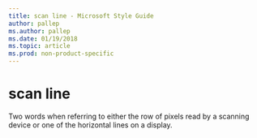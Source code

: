 ```yaml
---
title: scan line - Microsoft Style Guide
author: pallep
ms.author: pallep
ms.date: 01/19/2018
ms.topic: article
ms.prod: non-product-specific
---
```


# scan line

Two words when referring to either the row of pixels read by a scanning device or one of the horizontal lines on a display.
